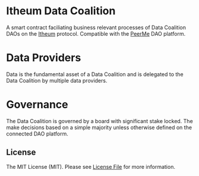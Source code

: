 # Itheum Data Coalition

A smart contract faciliating business relevant processes of Data Coalition DAOs on the [Itheum](https://itheum.io) protocol. Compatible with the [PeerMe](https://peerme.io) DAO platform.

# Data Providers

Data is the fundamental asset of a Data Coalition and is delegated to the Data Coalition by multiple data providers.

# Governance

The Data Coalition is governed by a board with significant stake locked. The make decisions based on a simple majority unless otherwise defined on the connected DAO platform.

## License

The MIT License (MIT). Please see [License File](LICENSE) for more information.
